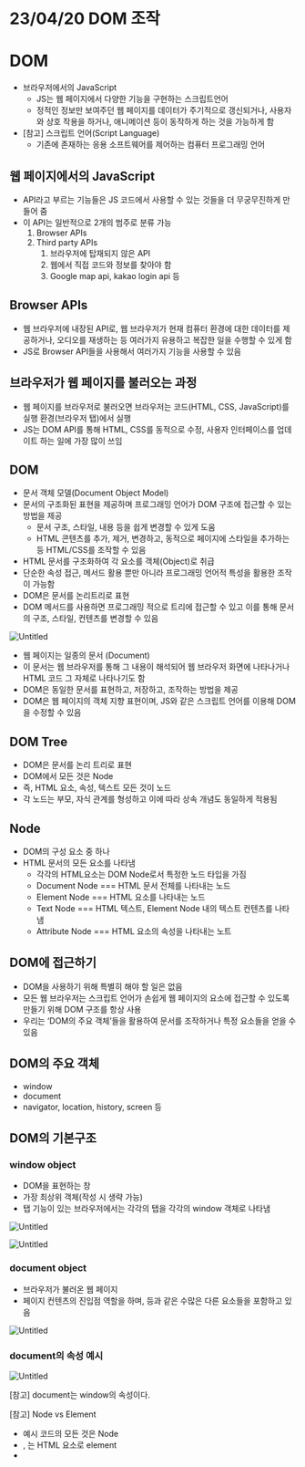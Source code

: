 # 23/04/20 DOM 조작

# DOM

-   브라우저에서의 JavaScript
    -   JS는 웹 페이지에서 다양한 기능을 구현하는 스크립트언어
    -   정적인 정보만 보여주던 웹 페이지를 데이터가 주기적으로 갱신되거나, 사용자와 상호 작용을 하거나, 애니메이션 등이 동작하게 하는 것을 가능하게 함
-   [참고] 스크립트 언어(Script Language)
    -   기존에 존재하는 응용 소프트웨어를 제어하는 컴퓨터 프로그래밍 언어

## 웹 페이지에서의 JavaScript

-   API라고 부르는 기능들은 JS 코드에서 사용할 수 있는 것들을 더 무궁무진하게 만들어 줌
-   이 API는 일반적으로 2개의 범주로 분류 가능
    1.  Browser APIs
    2.  Third party APIs
        1.  브라우저에 탑재되지 않은 API
        2.  웹에서 직접 코드와 정보를 찾아야 함
        3.  Google map api, kakao login api 등

## Browser APIs

-   웹 브라우저에 내장된 API로, 웹 브라우저가 현재 컴퓨터 환경에 대한 데이터를 제공하거나, 오디오를 재생하는 등 여러가지 유용하고 복잡한 일을 수행할 수 있게 함
-   JS로 Browser API들을 사용해서 여러가지 기능을 사용할 수 있음

## 브라우저가 웹 페이지를 불러오는 과정

-   웹 페이지를 브라우저로 불러오면 브라우저는 코드(HTML, CSS, JavaScript)를 실행 환경(브라우저 탭)에서 실행
-   JS는 DOM API를 통해 HTML, CSS를 동적으로 수정, 사용자 인터페이스를 업데이트 하는 일에 가장 많이 쓰임

## DOM

-   문서 객체 모델(Document Object Model)
-   문서의 구조화된 표현을 제공하며 프로그래밍 언어가 DOM 구조에 접근할 수 있는 방법을 제공
    -   문서 구조, 스타일, 내용 등을 쉽게 변경할 수 있게 도움
    -   HTML 콘텐츠를 추가, 제거, 변경하고, 동적으로 페이지에 스타일을 추가하는 등 HTML/CSS를 조작할 수 있음
-   HTML 문서를 구조화하여 각 요소를 객체(Object)로 취급
-   단순한 속성 접근, 메서드 활용 뿐만 아니라 프로그래밍 언어적 특성을 활용한 조작이 가능함
-   DOM은 문서를 논리트리로 표현
-   DOM 메서드를 사용하면 프로그래밍 적으로 트리에 접근할 수 있고 이를 통해 문서의 구조, 스타일, 컨텐츠를 변경할 수 있음

![Untitled](https://s3-us-west-2.amazonaws.com/secure.notion-static.com/9e512d6f-45e4-4025-9962-c56137a3548e/Untitled.png)

-   웹 페이지는 일종의 문서 (Document)
-   이 문서는 웹 브라우저를 통해 그 내용이 해석되어 웹 브라우저 화면에 나타나거나 HTML 코드 그 자체로 나타나기도 함
-   DOM은 동일한 문서를 표현하고, 저장하고, 조작하는 방법을 제공
-   DOM은 웹 페이지의 객체 지향 표현이며, JS와 같은 스크립트 언어를 이용해 DOM을 수정할 수 있음

## DOM Tree

-   DOM은 문서를 논리 트리로 표현
-   DOM에서 모든 것은 Node
-   즉, HTML 요소, 속성, 텍스트 모든 것이 노드
-   각 노드는 부모, 자식 관계를 형성하고 이에 따라 상속 개념도 동일하게 적용됨

## Node

-   DOM의 구성 요소 중 하나
-   HTML 문서의 모든 요소를 나타냄
    -   각각의 HTML요소는 DOM Node로서 특정한 노드 타입을 가짐
    -   Document Node === HTML 문서 전체를 나타내는 노드
    -   Element Node === HTML 요소를 나타내는 노드
    -   Text Node === HTML 텍스트, Element Node 내의 텍스트 컨텐츠를 나타냄
    -   Attribute Node === HTML 요소의 속성을 나타내는 노트

## DOM에 접근하기

-   DOM을 사용하기 위해 특별히 해야 할 일은 없음
-   모든 웹 브라우저는 스크립트 언어가 손쉽게 웹 페이지의 요소에 접근할 수 있도록 만들기 위해 DOM 구조를 항상 사용
-   우리는 ‘DOM의 주요 객체’들을 활용하여 문서를 조작하거나 특정 요소들을 얻을 수 있음

## DOM의 주요 객체

-   window
-   document
-   navigator, location, history, screen 등

## DOM의 기본구조

### window object

-   DOM을 표현하는 창
-   가장 최상위 객체(작성 시 생략 가능)
-   탭 기능이 있는 브라우저에서는 각각의 탭을 각각의 window 객체로 나타냄

![Untitled](https://s3-us-west-2.amazonaws.com/secure.notion-static.com/7eedfae4-0ff0-4d6f-bade-a6cd5649bfa5/Untitled.png)

![Untitled](https://s3-us-west-2.amazonaws.com/secure.notion-static.com/d5a54e21-d06d-45ad-bf8e-456f528a40aa/Untitled.png)

### document object

-   브라우저가 불러온 웹 페이지
-   페이지 컨텐츠의 진입점 역할을 하며, <body> 등과 같은 수많은 다른 요소들을 포함하고 있음

![Untitled](https://s3-us-west-2.amazonaws.com/secure.notion-static.com/99fe63b0-5b34-4d5f-a994-4f31df7d3ca4/Untitled.png)

### document의 속성 예시

![Untitled](https://s3-us-west-2.amazonaws.com/secure.notion-static.com/604253cb-d1eb-411a-bc39-0400aedaba34/Untitled.png)

[참고] document는 window의 속성이다.

[참고] Node vs Element

-   예시 코드의 모든 것은 Node
-   <head>, <body>는 HTML 요소로 element
-   <title>, <p>는 Text Node이면서 element
-   ‘id=”unpque”’는 DOM에서 Attr Node이고, HTML 요소인 <p>의 속성이므로 element는 아님

## DOM 조작

![Untitled](https://s3-us-west-2.amazonaws.com/secure.notion-static.com/606a218c-39c0-4fbf-b574-b9080be7f6f1/Untitled.png)

![Untitled](https://s3-us-west-2.amazonaws.com/secure.notion-static.com/3cc589ad-7154-4824-9372-f6be55ed0d98/Untitled.png)

### [참고] NodeList

-   DOM 메서드를 사용해 선택한 노드의 목록
-   배열과 유사한 구조를 가짐
-   Index로만 각 항목에 접근 가능
-   배열의 forEach 메서드 및 다양한 배열 메서드 사용 가능
    -   단, 배열의 모든 메서드를 사용할 수 있는 것은 아님 ex)push(), pop()
    -   querySelectAll()에 의해 반환되는 NodeList는 DOM의 변경사항을 실시간으로 반영하지 않음

### 조작 관련 메서드(생성)

-   `document.createElement(tagName)`
    -   작성한 tagName의 HTML 요소를 생성하여 반환

### 조작 관련 메서드 (입력)

-   `Node.innerText`
    -   Node 객체와 그 자손의 텍스트 컨텐츠(DOMString)를 표현
        
        (해당 요소 내부의 raw text)
        
    -   사람이 읽을 수 있는 요소만 남김
        
    -   즉, 줄바끔을 인식하고 숨겨진 내용을 무시하는 등 최종적으로 스타일링이 적용된 모습으로 표현됨
        

### 조작 관련 메서드 (추가)

![Untitled](https://s3-us-west-2.amazonaws.com/secure.notion-static.com/259e4a79-41f8-4361-8d92-7a679b54e6c0/Untitled.png)

-   `Node.appendChild()`
    -   한 Node를 특정 부모 Node의 자식 NodeList 중 마지막 자식으로 삽입
    -   한 번에 오직 하나의 Node만 추가할 수 있음
    -   추가된 Node객체를 반환

### 조작 관련 메서드(삭제)

-   `Node.removeChild()`
    -   DOM에서 자식 Node를 제거
    -   제거된 Node를 반환

### [참고] Node.appendChild()

-   새롭게 생성한 Node가 아닌 이미 문서에 존재하는 Node를 다른 Node의 자식으로 삽입하는 경우, 위치를 이동

![Untitled](https://s3-us-west-2.amazonaws.com/secure.notion-static.com/385cb242-a3bb-41e3-809b-75b7d52c2f73/Untitled.png)

### 속성 조회 및 설정

-   `Element.getAttribute(attributeName)`
    -   해당 요소의 지정된 값(문자열)을 반환
    -   인자(attributeName)는 값을 얻고자 하는 속성의 이름
-   `Element.setAttribute(name, value)`
    -   지정된 요소의 값을 설정
    -   속성이 이미 존재하면 값을 갱신, 존재하지 않으면 지정된 이름과 값으로 새 속성을 추가

![Untitled](https://s3-us-west-2.amazonaws.com/secure.notion-static.com/7fd33438-128d-4431-82f5-06c9a714f6f6/Untitled.png)

![Untitled](https://s3-us-west-2.amazonaws.com/secure.notion-static.com/872b9812-b8bf-4316-b57f-c7d0af658cbd/Untitled.png)

### [참고] 그 외 다양한 속성 조작 방법

-   `Element.setAttribute(name, value)`
    -   해당 속성이 이미 존재하는 경우 갱신
        
        즉, 새로운 값을 추가 또는 수정이 아닌, 주어진 value로 새롭게 설정
        
    -   만약 기존 속성은 유지한 채로, 새로운 값을 추가하고자 한다면
        
        `Element.classList`, `[Element.style](<http://Element.style>)` 등을 통해 직접적으로 해당 요소의 각 속성들을 제어 할 수 있음
        

### DOM 조작 정리

1.  선택한다
    -   `querySelector()`
    -   `querySelectorAll()`
2.  조작한다
    -   `innerText`
    -   `setAttribute()`
    -   `getAttribute()`
    -   `createElement()`
    -   `appendChild()`
    -   …

## 실습